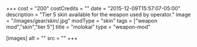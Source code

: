 +++
cost = "200"
costCredits = ""
date = "2015-12-09T15:57:07-05:00"
description = "Tier 5 skin available for the weapon used by operator."
image = "/images/gear/skin/.jpg"
modType = "skin"
tags = ["weapon mod","skin","tier 5"]
title = "molokai"
type = "weapon-mod"

[images]
  alt = ""
  src = ""
+++
